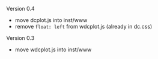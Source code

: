 Version 0.4
* move dcplot.js into inst/www
* remove `float: left` from wdcplot.js (already in dc.css)

Version 0.3
* move wdcplot.js into inst/www